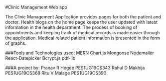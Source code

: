 #Clinic Management Web app

The Clinic Management Application provides pages for both the patient and doctor.
Health blogs on the home page keeps the user updated with latest information in the health department.
The process of booking of appointments and  keeping track of medical records is made easier through the application.
Medical related patient information is presented in the form of graphs.

###Tools and Technologies used: 
      MERN
      Chart.js
      Mongoose
      Nodemailer
      React-Datepicker
      Bcrypt.js
      pdf-lib

###A project by: 
   Pranav R Hegde     PES1UG19CS343
   Rahul D Makhija    PES1UG19CS368
   Ritu V Malage      PES1UG19CS390

